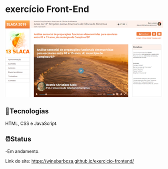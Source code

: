 # exercício Front-End
![Resultado final do projeto](https://github.com/winebarboza/exercicio-frontend/blob/master/public/images/projeto-final-imagem.png)

## 👾Tecnologias
HTML, CSS e JavaScript.
## ⏰Status
-Em andamento.

Link do site:  https://winebarboza.github.io/exercicio-frontend/

